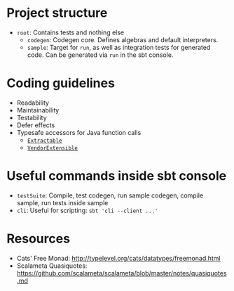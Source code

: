 Project structure
=================

- `root`: Contains tests and nothing else
  - `codegen`: Codegen core. Defines algebras and default interpreters.
  - `sample`: Target for `run`, as well as integration tests for generated code. Can be generated via `run` in the sbt console.

Coding guidelines
=================

- Readability
- Maintainability
- Testability
- Defer effects
- Typesafe accessors for Java function calls
  - [`Extractable`](../modules/codegen/src/main/scala/com/twilio/swagger/codegen/extract/Extractable.scala)
  - [`VendorExtensible`](../modules/codegen/src/main/scala/com/twilio/swagger/codegen/extract/VendorExtension.scala)

Useful commands inside sbt console
==================================

- `testSuite`: Compile, test codegen, run sample codegen, compile sample, run tests inside sample
- `cli`: Useful for scripting: `sbt 'cli --client ...'`

Resources
=========

- Cats' Free Monad: http://typelevel.org/cats/datatypes/freemonad.html
- Scalameta Quasiquotes: https://github.com/scalameta/scalameta/blob/master/notes/quasiquotes.md
